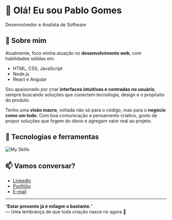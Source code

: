 # 👋 Olá! Eu sou Pablo Gomes

Desenvolvedor e Analista de Software

## 🚀 Sobre mim

Atualmente, foco minha atuação no **desenvolvimento web**, com habilidades sólidas em:

- HTML, CSS, JavaScript
- Node.js
- React e Angular

Sou apaixonado por criar **interfaces intuitivas e centradas no usuário**, sempre buscando soluções que conectem tecnologia, design e o propósito do produto.

Tenho uma **visão macro**, voltada não só para o código, mas para o **negócio como um todo**. Com boa comunicação e pensamento criativo, gosto de propor soluções que fogem do óbvio e agregam valor real ao projeto.

## 🧠 Tecnologias e ferramentas

![My Skills](https://skillicons.dev/icons?i=html,css,js,nodejs,react,angular,figma,vscode,git)

## 📫 Vamos conversar?

- [LinkedIn](https://www.linkedin.com/in/pablo-gomes-a31197144) 
- [Portfólio](https://seu-portfolio.com)
- [E-mail](mailto:seu@email.com)

---

“**Estar presente já é milagre o bastante.**”  
— Uma lembrança de que toda criação nasce no agora 🌱
